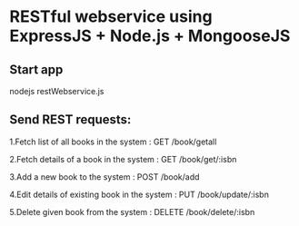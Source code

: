 # RESTful webservice using ExpressJS + Node.js + MongooseJS

## Start app
nodejs restWebservice.js

## Send REST requests:

 1.Fetch list of all books in the system : GET /book/getall
 
 2.Fetch details of a book in the system : GET /book/get/:isbn
 
 3.Add a new book to the system : POST /book/add
 
 4.Edit details of existing book in the system : PUT /book/update/:isbn
 
 5.Delete given book from the system : DELETE /book/delete/:isbn
